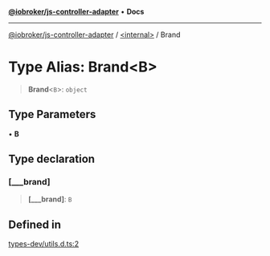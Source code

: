 [**@iobroker/js-controller-adapter**](../../README.md) • **Docs**

***

[@iobroker/js-controller-adapter](../../globals.md) / [\<internal\>](../README.md) / Brand

# Type Alias: Brand\<B\>

> **Brand**\<`B`\>: `object`

## Type Parameters

• **B**

## Type declaration

### \[\_\_\_brand\]

> **\[\_\_\_brand\]**: `B`

## Defined in

[types-dev/utils.d.ts:2](https://github.com/ioBroker/ioBroker.js-controller/blob/93db56665248b4cd78a78e2bab0647c80d6ccf9f/packages/types-dev/utils.d.ts#L2)
